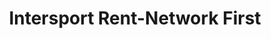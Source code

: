---
title: "Intersport Rent-Network First"
url: /grindelwald/intersport-rent-network-first/
shop: Sport
---